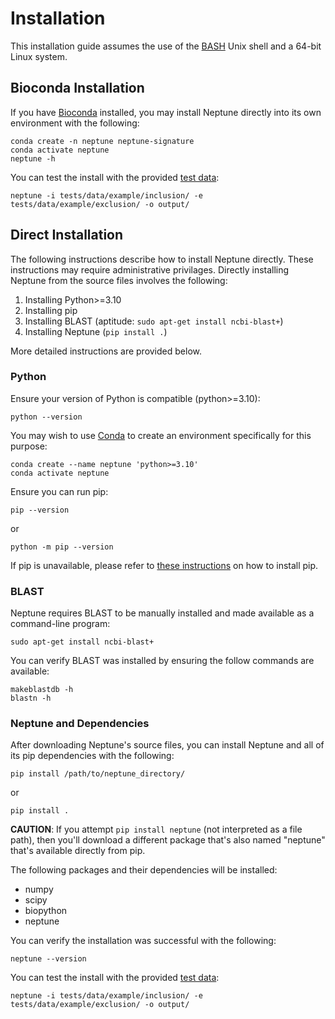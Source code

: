 # Installation

This installation guide assumes the use of the [BASH](https://en.wikipedia.org/wiki/Bash_(Unix_shell)) Unix shell and a 64-bit Linux system.

## Bioconda Installation

If you have [Bioconda](https://bioconda.github.io/) installed, you may install Neptune directly into its own environment with the following:

```
conda create -n neptune neptune-signature
conda activate neptune
neptune -h
```

You can test the install with the provided [test data](https://github.com/phac-nml/neptune/tree/main/tests/data/example):

```
neptune -i tests/data/example/inclusion/ -e tests/data/example/exclusion/ -o output/
```

## Direct Installation

The following instructions describe how to install Neptune directly. These instructions may require administrative privilages. Directly installing Neptune from the source files involves the following:

 1. Installing Python>=3.10
 2. Installing pip
 3. Installing BLAST (aptitude: `sudo apt-get install ncbi-blast+`)
 4. Installing Neptune (`pip install .`)

More detailed instructions are provided below.

### Python

Ensure your version of Python is compatible (python>=3.10):

```
python --version
```

You may wish to use [Conda](https://docs.conda.io/projects/conda/en/latest/user-guide/getting-started.html) to create an environment specifically for this purpose:

```
conda create --name neptune 'python>=3.10'
conda activate neptune
```

Ensure you can run pip:

```
pip --version
```

or

```
python -m pip --version
```

If pip is unavailable, please refer to [these instructions](https://packaging.python.org/en/latest/tutorials/installing-packages/) on how to install pip.

### BLAST

Neptune requires BLAST to be manually installed and made available as a command-line program:

```
sudo apt-get install ncbi-blast+
```

You can verify BLAST was installed by ensuring the follow commands are available:

```
makeblastdb -h
blastn -h
```

### Neptune and Dependencies

After downloading Neptune's source files, you can install Neptune and all of its pip dependencies with the following:

```
pip install /path/to/neptune_directory/
```

or

```
pip install .
```

**CAUTION**: If you attempt `pip install neptune` (not interpreted as a file path), then you'll download a different package that's also named "neptune" that's available directly from pip.

The following packages and their dependencies will be installed:

- numpy
- scipy
- biopython
- neptune

You can verify the installation was successful with the following:

```
neptune --version
```

You can test the install with the provided [test data](https://github.com/phac-nml/neptune/tree/main/tests/data/example):

```
neptune -i tests/data/example/inclusion/ -e tests/data/example/exclusion/ -o output/
```
